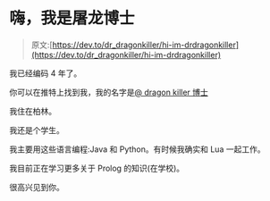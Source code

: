 # 嗨，我是屠龙博士

> 原文:[https://dev.to/dr_dragonkiller/hi-im-drdragonkiller](https://dev.to/dr_dragonkiller/hi-im-drdragonkiller)

我已经编码 4 年了。

你可以在推特上找到我，我的名字是[@ dragon killer 博士](https://twitter.com/Dr_DragonKiller)

我住在柏林。

我还是个学生。

我主要用这些语言编程:Java 和 Python。有时候我确实和 Lua 一起工作。

我目前正在学习更多关于 Prolog 的知识(在学校)。

很高兴见到你。